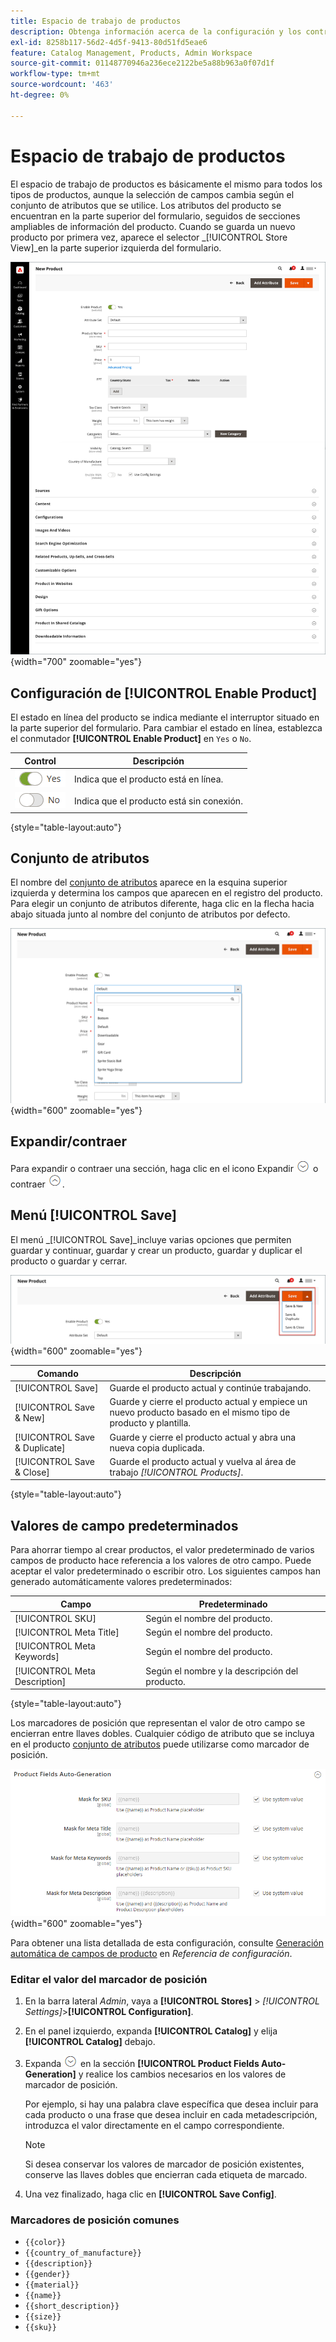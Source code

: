 ```yaml
---
title: Espacio de trabajo de productos
description: Obtenga información acerca de la configuración y los controles disponibles en el espacio de trabajo del producto.
exl-id: 8258b117-56d2-4d5f-9413-80d51fd5eae6
feature: Catalog Management, Products, Admin Workspace
source-git-commit: 01148770946a236ece2122be5a88b963a0f07d1f
workflow-type: tm+mt
source-wordcount: '463'
ht-degree: 0%

---
```


# Espacio de trabajo de productos

El espacio de trabajo de productos es básicamente el mismo para todos los tipos de productos, aunque la selección de campos cambia según el conjunto de atributos que se utilice. Los atributos del producto se encuentran en la parte superior del formulario, seguidos de secciones ampliables de información del producto. Cuando se guarda un nuevo producto por primera vez, aparece el selector _[!UICONTROL Store View]_en la parte superior izquierda del formulario.

![Espacio de trabajo del producto](./assets/product-workspace-ee.png){width="700" zoomable="yes"}

## Configuración de [!UICONTROL Enable Product]

El estado en línea del producto se indica mediante el interruptor situado en la parte superior del formulario. Para cambiar el estado en línea, establezca el conmutador **[!UICONTROL Enable Product]** en `Yes` o `No`.

| Control | Descripción |
|-------- | ----------- |
| ![Alternar sí](../assets/toggle-yes.png) | Indica que el producto está en línea. |
| ![Alternar no](../assets/toggle-no.png) | Indica que el producto está sin conexión. |

{style="table-layout:auto"}

## Conjunto de atributos

El nombre del [conjunto de atributos](attribute-sets.md) aparece en la esquina superior izquierda y determina los campos que aparecen en el registro del producto. Para elegir un conjunto de atributos diferente, haga clic en la flecha hacia abajo situada junto al nombre del conjunto de atributos por defecto.

![Conjunto de atributos](./assets/product-attribute-set.png){width="600" zoomable="yes"}

## Expandir/contraer

Para expandir o contraer una sección, haga clic en el icono Expandir ![selector de expansión](../assets/icon-display-expand.png) o contraer ![Selector de contracción](../assets/icon-display-collapse.png).

## Menú [!UICONTROL Save]

El menú _[!UICONTROL Save]_incluye varias opciones que permiten guardar y continuar, guardar y crear un producto, guardar y duplicar el producto o guardar y cerrar.

![Menú Guardar](./assets/product-save-menu.png){width="600" zoomable="yes"}

| Comando | Descripción |
|--- |--- |
| [!UICONTROL Save] | Guarde el producto actual y continúe trabajando. |
| [!UICONTROL Save & New] | Guarde y cierre el producto actual y empiece un nuevo producto basado en el mismo tipo de producto y plantilla. |
| [!UICONTROL Save & Duplicate] | Guarde y cierre el producto actual y abra una nueva copia duplicada. |
| [!UICONTROL Save & Close] | Guarde el producto actual y vuelva al área de trabajo _[!UICONTROL Products]_. |

{style="table-layout:auto"}

## Valores de campo predeterminados

Para ahorrar tiempo al crear productos, el valor predeterminado de varios campos de producto hace referencia a los valores de otro campo. Puede aceptar el valor predeterminado o escribir otro. Los siguientes campos han generado automáticamente valores predeterminados:

| Campo | Predeterminado |
|----- |------- |
| [!UICONTROL SKU] | Según el nombre del producto. |
| [!UICONTROL Meta Title] | Según el nombre del producto. |
| [!UICONTROL Meta Keywords] | Según el nombre del producto. |
| [!UICONTROL Meta Description] | Según el nombre y la descripción del producto. |

{style="table-layout:auto"}

Los marcadores de posición que representan el valor de otro campo se encierran entre llaves dobles. Cualquier código de atributo que se incluya en el producto [conjunto de atributos](attribute-sets.md) puede utilizarse como marcador de posición.

![Generación automática de campos de producto](../configuration-reference/catalog/assets/catalog-product-fields-auto-generation.png){width="600" zoomable="yes"}

Para obtener una lista detallada de esta configuración, consulte [Generación automática de campos de producto](../configuration-reference/catalog/catalog.md#product-fields-auto-generation) en _Referencia de configuración_.

### Editar el valor del marcador de posición

1. En la barra lateral _Admin_, vaya a **[!UICONTROL Stores]** > _[!UICONTROL Settings]_>**[!UICONTROL Configuration]**.

1. En el panel izquierdo, expanda **[!UICONTROL Catalog]** y elija **[!UICONTROL Catalog]** debajo.

1. Expanda ![Selector de expansión](../assets/icon-display-expand.png) en la sección **[!UICONTROL Product Fields Auto-Generation]** y realice los cambios necesarios en los valores de marcador de posición.

   Por ejemplo, si hay una palabra clave específica que desea incluir para cada producto o una frase que desea incluir en cada metadescripción, introduzca el valor directamente en el campo correspondiente.

   >[!NOTE]
   >
   >Si desea conservar los valores de marcador de posición existentes, conserve las llaves dobles que encierran cada etiqueta de marcado.

1. Una vez finalizado, haga clic en **[!UICONTROL Save Config]**.

### Marcadores de posición comunes

- `{{color}}`
- `{{country_of_manufacture}}`
- `{{description}}`
- `{{gender}}`
- `{{material}}`
- `{{name}}`
- `{{short_description}}`
- `{{size}}`
- `{{sku}}`
